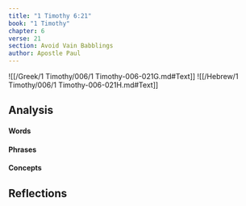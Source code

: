 ```yaml
---
title: "1 Timothy 6:21"
book: "1 Timothy"
chapter: 6
verse: 21
section: Avoid Vain Babblings
author: Apostle Paul
---
```

![[/Greek/1 Timothy/006/1 Timothy-006-021G.md#Text]]
![[/Hebrew/1 Timothy/006/1 Timothy-006-021H.md#Text]]

## Analysis

#### Words

#### Phrases

#### Concepts

## Reflections
